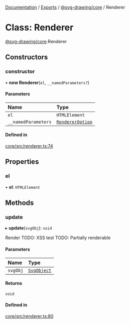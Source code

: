 [Documentation](../README.md) / [Exports](../modules.md) / [@svg-drawing/core](../modules/svg_drawing_core.md) / Renderer

# Class: Renderer

[@svg-drawing/core](../modules/svg_drawing_core.md).Renderer

## Constructors

### constructor

• **new Renderer**(`el`, `__namedParameters?`)

#### Parameters

| Name | Type |
| :------ | :------ |
| `el` | `HTMLElement` |
| `__namedParameters` | [`RendererOption`](../modules/svg_drawing_core.md#rendereroption) |

#### Defined in

[core/src/renderer.ts:74](https://github.com/kmkzt/svg-drawing/blob/6dacb53/packages/core/src/renderer.ts#L74)

## Properties

### el

• **el**: `HTMLElement`

## Methods

### update

▸ **update**(`svgObj`): `void`

Render TODO: XSS test TODO: Partially renderable

#### Parameters

| Name | Type |
| :------ | :------ |
| `svgObj` | [`SvgObject`](../modules/svg_drawing_core.md#svgobject) |

#### Returns

`void`

#### Defined in

[core/src/renderer.ts:80](https://github.com/kmkzt/svg-drawing/blob/6dacb53/packages/core/src/renderer.ts#L80)
